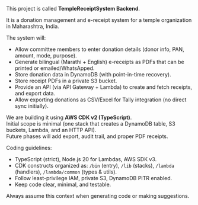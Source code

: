 This project is called **TempleReceiptSystem Backend**.  

It is a donation management and e-receipt system for a temple organization in Maharashtra, India.  

The system will:  
- Allow committee members to enter donation details (donor info, PAN, amount, mode, purpose).  
- Generate bilingual (Marathi + English) e-receipts as PDFs that can be printed or emailed/WhatsApped.  
- Store donation data in DynamoDB (with point-in-time recovery).  
- Store receipt PDFs in a private S3 bucket.  
- Provide an API (via API Gateway + Lambda) to create and fetch receipts, and export data.  
- Allow exporting donations as CSV/Excel for Tally integration (no direct sync initially).  

We are building it using **AWS CDK v2 (TypeScript)**.  
Initial scope is minimal (one stack that creates a DynamoDB table, S3 buckets, Lambda, and an HTTP API).  
Future phases will add export, audit trail, and proper PDF receipts.  

Coding guidelines:  
- TypeScript (strict), Node.js 20 for Lambdas, AWS SDK v3.  
- CDK constructs organized as: `/bin` (entry), `/lib` (stacks), `/lambda` (handlers), `/lambda/common` (types & utils).  
- Follow least-privilege IAM, private S3, DynamoDB PITR enabled.  
- Keep code clear, minimal, and testable.  

Always assume this context when generating code or making suggestions.
